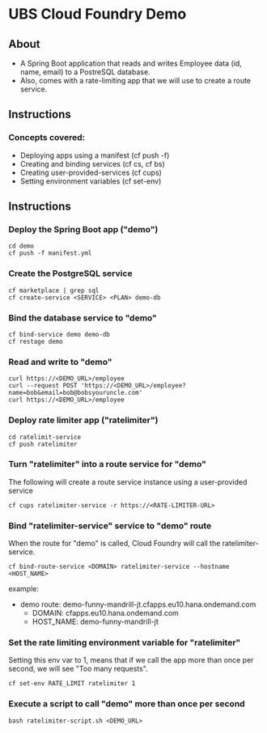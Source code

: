 # UBS Cloud Foundry Demo

## About
- A Spring Boot application that reads and writes Employee data (id, name, email) to a PostreSQL database.
- Also, comes with a rate-limiting app that we will use to create a route service.

## Instructions

### Concepts covered:
- Deploying apps using a manifest (cf push -f)
- Creating and binding services (cf cs, cf bs)
- Creating user-provided-services (cf cups)
- Setting environment variables (cf set-env)

## Instructions

### Deploy the Spring Boot app ("demo")
```
cd demo
cf push -f manifest.yml
```

### Create the PostgreSQL service
```
cf marketplace | grep sql
cf create-service <SERVICE> <PLAN> demo-db
```

### Bind the database service to "demo"
```
cf bind-service demo demo-db
cf restage demo
```

### Read and write to "demo"
```
curl https://<DEMO_URL>/employee
curl --request POST 'https://<DEMO_URL>/employee?name=bob&email=bob@bobsyouruncle.com'
curl https://<DEMO_URL>/employee
```

### Deploy rate limiter app ("ratelimiter")
```
cd ratelimit-service
cf push ratelimiter
```

### Turn "ratelimiter" into a route service for "demo"
The following will create a route service instance using a user-provided service
```
cf cups ratelimiter-service -r https://<RATE-LIMITER-URL>
```

### Bind "ratelimiter-service" service to "demo" route
When the route for "demo" is called, Cloud Foundry will call the ratelimiter-service.
```
cf bind-route-service <DOMAIN> ratelimiter-service --hostname <HOST_NAME>
```
example: 
- demo route: demo-funny-mandrill-jt.cfapps.eu10.hana.ondemand.com
    - DOMAIN: cfapps.eu10.hana.ondemand.com
    - HOST_NAME: demo-funny-mandrill-jt

### Set the rate limiting environment variable for "ratelimiter"
Setting this env var to 1, means that if we call the app more than once per second, we will see "Too many requests".
```
cf set-env RATE_LIMIT ratelimiter 1
```

### Execute a script to call "demo" more than once per second
```
bash ratelimiter-script.sh <DEMO_URL>
```
